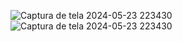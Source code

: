 ![Captura de tela 2024-05-23 223430](https://github.com/isaprin/Aplicativo-/assets/163484630/ba77bf62-3a6b-480b-a5f1-0bcfdbb2db72)
![Captura de tela 2024-05-23 223430](https://github.com/isaprin/Aplicativo-/assets/163484630/ba77bf62-3a6b-480b-a5f1-0bcfdbb2db72)
